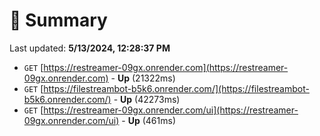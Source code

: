 # 📖 Summary
Last updated: **5/13/2024, 12:28:37 PM**

- `GET` [https://restreamer-09gx.onrender.com](https://restreamer-09gx.onrender.com) - **Up** (21322ms)
- `GET` [https://filestreambot-b5k6.onrender.com/](https://filestreambot-b5k6.onrender.com/) - **Up** (42273ms)
- `GET` [https://restreamer-09gx.onrender.com/ui](https://restreamer-09gx.onrender.com/ui) - **Up** (461ms)
